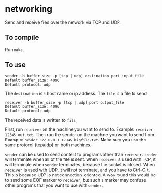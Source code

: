 # networking
Send and receive files over the network via TCP and UDP. 

## To compile

Run `make`.

## To use

```
sender -b buffer_size -p [tcp | udp] destination port input_file
Default buffer_size: 4096
Default protocol: udp
```

The `destination` is a host name or ip address. The `file` is a file to send.
```
receiver -b buffer_size -p [tcp | udp] port output_file
Default buffer_size: 4096
Default protocol: udp
```
The received data is written to `file`.

First, run `receiver` on the machine you want to send to. Example: `receiver 12345 out.txt`. Then run the sender on the machine you want to send from. Example: `sender 127.0.0.1 12345 bigfile.txt`. Make sure you use the same protocol (tcp/udp) on both machines.

`sender` can be used to send content to  programs other than `receiver`. `sender` will terminate when all of the file is sent. When  `receiver` is used with TCP, it will terminate when `sender` terminates, because the socket is closed. When `receiver` is used with UDP, it will not terminate, and you have to Ctrl-C it. This is because UDP is not connection-oriented. A way round this would be to send some EOF marker to `receiver`, but such a marker may confuse other programs that you want to use with `sender`.


